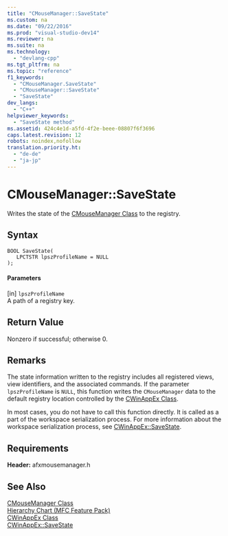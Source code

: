 ```yaml
---
title: "CMouseManager::SaveState"
ms.custom: na
ms.date: "09/22/2016"
ms.prod: "visual-studio-dev14"
ms.reviewer: na
ms.suite: na
ms.technology: 
  - "devlang-cpp"
ms.tgt_pltfrm: na
ms.topic: "reference"
f1_keywords: 
  - "CMouseManager.SaveState"
  - "CMouseManager::SaveState"
  - "SaveState"
dev_langs: 
  - "C++"
helpviewer_keywords: 
  - "SaveState method"
ms.assetid: 424c4e1d-a5fd-4f2e-beee-08807f6f3696
caps.latest.revision: 12
robots: noindex,nofollow
translation.priority.ht: 
  - "de-de"
  - "ja-jp"
---
```

# CMouseManager::SaveState
Writes the state of the [CMouseManager Class](../vs140/cmousemanager-class.md) to the registry.  
  
## Syntax  
  
```  
BOOL SaveState(  
   LPCTSTR lpszProfileName = NULL  
);  
```  
  
#### Parameters  
 [in] `lpszProfileName`  
 A path of a registry key.  
  
## Return Value  
 Nonzero if successful; otherwise 0.  
  
## Remarks  
 The state information written to the registry includes all registered views, view identifiers, and the associated commands. If the parameter `lpszProfileName` is `NULL`, this function writes the `CMouseManager` data to the default registry location controlled by the [CWinAppEx Class](../vs140/cwinappex-class.md).  
  
 In most cases, you do not have to call this function directly. It is called as a part of the workspace serialization process. For more information about the workspace serialization process, see [CWinAppEx::SaveState](../vs140/cwinappex--savestate.md).  
  
## Requirements  
 **Header:** afxmousemanager.h  
  
## See Also  
 [CMouseManager Class](../vs140/cmousemanager-class.md)   
 [Hierarchy Chart (MFC Feature Pack)](../vs140/hierarchy-chart.md)   
 [CWinAppEx Class](../vs140/cwinappex-class.md)   
 [CWinAppEx::SaveState](../vs140/cwinappex--savestate.md)